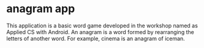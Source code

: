# anagram app
This application is a basic word game developed in the workshop named as Applied CS with Android. 
An anagram is a word formed by rearranging the letters of another word. For example, cinema is an anagram of iceman.
